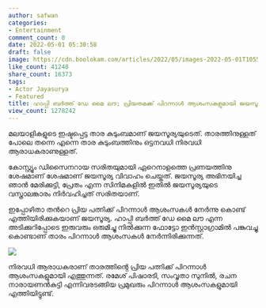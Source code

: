 ```yaml
---
author: safwan
categories:
- Entertainment
comment_count: 0
date: 2022-05-01 05:30:58
draft: false
image: https://cdn.boolokam.com/articles/2022/05/images-2022-05-01T105544.450.jpeg
like_count: 41248
share_count: 16373
tags:
- Actor Jayasurya
- Featured
title: ഹാപ്പി ബർത്ത് ഡേ മൈ ലൗ; പ്രിയതമക്ക് പിറന്നാൾ ആശംസകളുമായി ജയസൂര്യ.
view_count: 1278242
---
```


മലയാളികളുടെ ഇഷ്ടപ്പെട്ട താര കുടുംബമാണ് ജയസൂര്യയുടെത്. താരത്തിനുള്ളത് പോലെ തന്നെ എന്നെ താര കുടുംബത്തിനും ഒട്ടനവധി നിരവധി ആരാധകരാണുള്ളത്.

കോസ്റ്റ്യൂം ഡിസൈനറായ സരിതയുമായി ഏറെനാളത്തെ പ്രണയത്തിനു ശേഷമാണ് ശേഷമാണ് ജയസൂര്യ വിവാഹം ചെയ്തത്. ജയസൂര്യ അഭിനയിച്ച ഞാൻ മേരിക്കുട്ടി, പ്രേതം എന്ന സിനിമകളിൽ ഇതിൽ ജയസൂര്യയുടെ വസ്ത്രാലങ്കാരം നിർവഹിച്ചത് സരിതയാണ്.

ഇപ്പോഴിതാ തൻറെ പ്രിയ പത്നിക്ക് പിറന്നാൾ ആശംസകൾ നേർന്നു കൊണ്ട് എത്തിയിരിക്കുകയാണ് ജയസൂര്യ. ഹാപ്പി ബർത്ത് ഡേ മൈ ലൗ എന്ന അടിക്കുറിപ്പോടെ ഇരുവരും ഒരുമിച്ചു നിൽക്കുന്ന ഫോട്ടോ ഇൻസ്റ്റാഗ്രാമിൽ പങ്കുവച്ചു കൊണ്ടാണ് താരം പിറന്നാൾ ആശംസകൾ നേർന്നിരിക്കുന്നത്.

![](https://cdn.boolokam.com/articles/2022/05/images-2022-05-01T105544.450.jpeg)

നിരവധി ആരാധകരാണ് താരത്തിൻ്റെ പ്രിയ പത്നിക്ക് പിറന്നാൾ ആശംസകളുമായി എത്തുന്നത്. രമേശ് പിഷാരടി, സംവൃതാ സുനിൽ, രചന നാരായണൻകുട്ടി എന്നിവരടങ്ങിയ പ്രമുഖരും പിറന്നാൾ ആശംസകളുമായി എത്തിയിട്ടുണ്ട്.